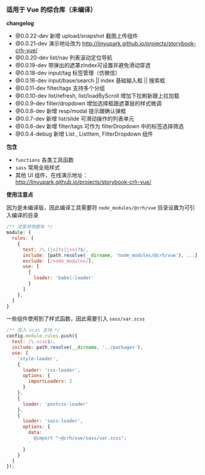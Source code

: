 ### 适用于 Vue 的综合库（未编译）

**changelog**

* @0.0.22-dev 新增 upload/snapshot 截图上传组件
* @0.0.21-dev 演示地址改为 http://linyupark.github.io/projects/storybook-crh-vue/
* @0.0.20-dev list/nav 列表滚动定位导航
* @0.0.19-dev 带弹出的遮罩zIndex可设置并避免滑动穿透
* @0.0.18-dev input/tag 标签管理（仿微信）
* @0.0.16-dev input/base/search || index 基础输入框 || 搜索框
* @0.0.11-dev filter/tags 支持多个分组
* @0.0.10-dev list/refresh, list/loadByScroll 增加下拉刷新跟上拉加载
* @0.0.9-dev filter/dropdown 增加选择框跟遮罩层的样式微调
* @0.0.8-dev 新增 resp/modal 提示跟确认弹框
* @0.0.7-dev 新增 list/slide 可滑动操作的列表单元
* @0.0.6-dev 新增 filter/tags 可作为 filterDropdown 中的标签选择筛选
* @0.0.4-debug 新增 List , ListItem, FilterDropdown 组件

**包含**

- `functions` 各类工具函数
- `sass` 常用全局样式
- 其他 UI 组件，在线演示地址：http://linyupark.github.io/projects/storybook-crh-vue/

**使用注意点**

因为是未编译版，因此编译工具需要将 `node_modules/@crh/vue` 目录设置为可引入编译的目录

```js
/** 这里举例脚本 */
module: {
  rules: [
    {
      test: /\.(js|ts|jsx)?$/,
      include: [path.resolve(__dirname, 'node_modules/@crh/vue'), ...],
      exclude: [/node_modules/],
      use: [
        {
          loader: 'babel-loader'
        }
      ]
    },
  ]
}
```

一些组件使用到了样式函数，因此需要引入 `sass/var.scss`

```js
/** 加入 scss 支持 */
config.module.rules.push({
  test: /\.scss$/,
  include: path.resolve(__dirname, '../packages'),
  use: [
    'style-loader',
    {
      loader: 'css-loader',
      options: {
        importLoaders: 2
      }
    },
    {
      loader: 'postcss-loader'
    },
    {
      loader: 'sass-loader',
      options: {
        data: `
          @import "~@crh/vue/sass/var.scss";
        `
      }
    }
  ]
});
```
